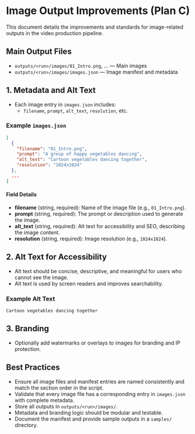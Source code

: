 # Image Output Improvements (Plan C)

This document details the improvements and standards for image-related outputs in the video production pipeline.

## Main Output Files
- `outputs/<run>/images/01_Intro.png`, ... — Main images
- `outputs/<run>/images/images.json` — Image manifest and metadata

## 1. Metadata and Alt Text
- Each image entry in `images.json` includes:
  - `filename`, `prompt`, `alt_text`, `resolution`, etc.

### Example `images.json`
```json
[
  {
    "filename": "01_Intro.png",
    "prompt": "A group of happy vegetables dancing",
    "alt_text": "Cartoon vegetables dancing together",
    "resolution": "1024x1024"
  },
  ...
]
```

#### Field Details
- **filename** (string, required): Name of the image file (e.g., `01_Intro.png`).
- **prompt** (string, required): The prompt or description used to generate the image.
- **alt_text** (string, required): Alt text for accessibility and SEO, describing the image content.
- **resolution** (string, required): Image resolution (e.g., `1024x1024`).

## 2. Alt Text for Accessibility
- Alt text should be concise, descriptive, and meaningful for users who cannot see the image.
- Alt text is used by screen readers and improves searchability.

### Example Alt Text
```
Cartoon vegetables dancing together
```

## 3. Branding
- Optionally add watermarks or overlays to images for branding and IP protection.

## Best Practices
- Ensure all image files and manifest entries are named consistently and match the section order in the script.
- Validate that every image file has a corresponding entry in `images.json` with complete metadata.
- Store all outputs in `outputs/<run>/images/`.
- Metadata and branding logic should be modular and testable.
- Document the manifest and provide sample outputs in a `samples/` directory. 